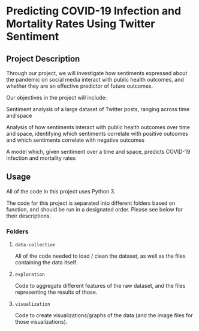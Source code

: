 # Predicting COVID-19 Infection and Mortality Rates Using Twitter Sentiment

## Project Description
Through our project, we will investigate how sentiments expressed about the pandemic on social media interact with public health outcomes, and whether they are an effective predictor of future outcomes.

Our objectives in the project will include:

Sentiment analysis of a large dataset of Twitter posts, ranging across time and space

Analysis of how sentiments interact with public health outcomes over time and space, identifying which sentiments correlate with positive outcomes and which sentiments correlate with negative outcomes

A model which, given sentiment over a time and space, predicts COVID-19 infection and mortality rates

## Usage
All of the code in this project uses Python 3.

The code for this project is separated into different folders based on function, and should be run in a designated order. Please see below for their descriptions.

### Folders
1. `data-collection`
    <p>
    All of the code needed to load / clean the dataset, as well as the files containing the data itself.
    </p>
2. `exploration`
    <p>
    Code to aggregate different features of the raw dataset, and the files representing the results of those.
    </p>
3. `visualization`
    <p>
    Code to create visualizations/graphs of the data (and the image files for those visualizations).
    </p>
